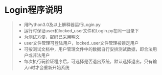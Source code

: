 # Login程序说明

> * 用Python3.0及以上解释器运行Login.py
> * 运行时保证user和locked_user文件和Login.py在同一目录下
> * 为测试方便，密码已采用明文
> * user文件管理可登陆用户，locked_user文件管理被锁定用户
> * 可按测试文档中，用户管理文件中的数据自行安排测试数据，即合法用户或非法用户
> * 每次执行玩验证程序后，可选择是否退出系统，默认选择退出，只有输入n时才会重新开始系统